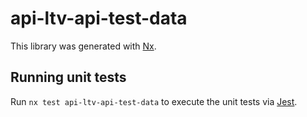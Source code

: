 # api-ltv-api-test-data

This library was generated with [Nx](https://nx.dev).

## Running unit tests

Run `nx test api-ltv-api-test-data` to execute the unit tests via [Jest](https://jestjs.io).
